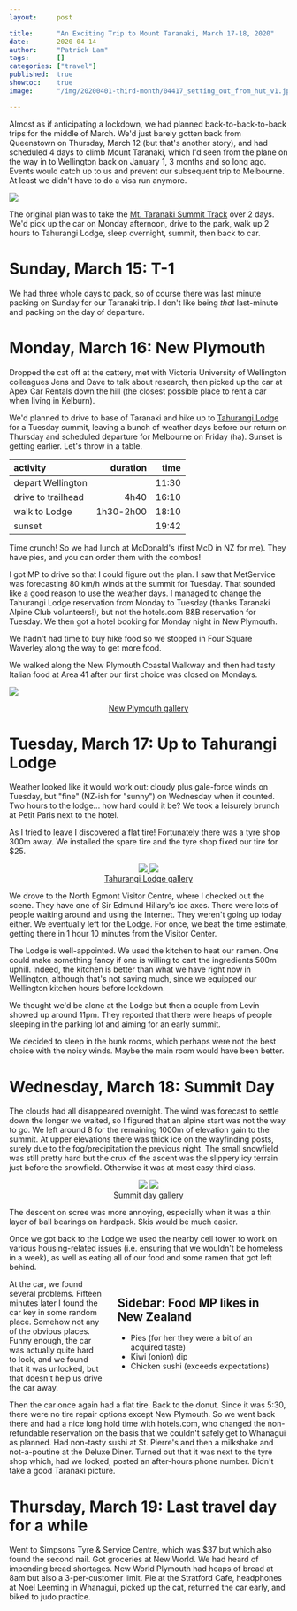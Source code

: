 ```yaml
---
layout:     post

title:      "An Exciting Trip to Mount Taranaki, March 17-18, 2020"
date:       2020-04-14
author:     "Patrick Lam"
tags:       []
categories: ["travel"]
published:  true
showtoc:    true
image:      "/img/20200401-third-month/04417_setting_out_from_hut_v1.jpg"

---
```


Almost as if anticipating a lockdown, we had planned
back-to-back-to-back trips for the middle of March. We'd just barely
gotten back from Queenstown on Thursday, March 12 (but that's another
story), and had scheduled 4 days to climb Mount Taranaki, which I'd
seen from the plane on the way in to Wellington back on January 1, 3
months and so long ago. Events would catch up to us and prevent our
subsequent trip to Melbourne. At least we didn't have to do a visa run
anymore.

<img src="/img/20200414-taranaki/20200101_133541_taranaki.jpg">

The original plan was to take the <a
href="https://www.doc.govt.nz/parks-and-recreation/places-to-go/taranaki/places/egmont-national-park/things-to-do/tracks/mount-taranaki-summit-track/">Mt. Taranaki
Summit Track</a> over 2 days. We'd pick up the car on Monday afternoon, drive to the
park, walk up 2 hours to Tahurangi Lodge, sleep overnight, summit,
then back to car.

# Sunday, March 15: T-1

We had three whole days to pack, so of course there was last minute
packing on Sunday for our Taranaki trip. I don't like being *that*
last-minute and packing on the day of departure.

# Monday, March 16: New Plymouth

Dropped the cat off at the cattery, met with Victoria University of
Wellington colleagues Jens and Dave to talk about research, then
picked up the car at Apex Car Rentals down the hill (the closest possible
place to rent a car when living in Kelburn).

We'd planned to drive to base of Taranaki and hike up to <a
href="https://taranakialpineclub.co.nz/tahurangi-lodge/">Tahurangi
Lodge</a> for a Tuesday summit, leaving a bunch of weather days before
our return on Thursday and scheduled departure for Melbourne on Friday
(ha). Sunset is getting earlier. Let's throw in a table.

<style>
/* this is incredibly gross */
th { text-align: right; }
th:first-child { text-align: left; }
</style>

| activity |    duration |    time |
 ---|---:|---:
| depart Wellington | | 11:30 |
| drive to trailhead | 4h40 | 16:10 |
| walk to Lodge | 1h30-2h00 | 18:10 |
| sunset | | 19:42 |

Time crunch! So we had lunch at McDonald's (first McD in NZ for me). They
have pies, and you can order them with the combos!

I got MP to drive so that I could figure out the plan. I saw that MetService was forecasting 80&nbsp;km/h winds at the summit for 
Tuesday. That sounded like a good reason to use the weather days. I managed to change the Tahurangi Lodge reservation from Monday to 
Tuesday (thanks Taranaki Alpine Club volunteers!), but not the hotels.com B&B reservation for Tuesday. We then got a hotel booking for Monday night in New Plymouth.

We hadn't had time to buy hike food so we stopped in Four Square Waverley along the way to get more food.

We walked along the New Plymouth Coastal Walkway and then had tasty Italian food at Area 41 after our first choice was closed on 
Mondays.

<a href="https://gallery.patricklam.ca/picture.php?/8729/category/1219"><img src="https://gallery.patricklam.ca/i.php?/galleries/2003-taranaki/200316-new-plymouth/04406_islands-xs.JPG"></a>

<p style="text-align:center"><a href="https://gallery.patricklam.ca/index.php?/category/1219">New Plymouth gallery</a></p>

# Tuesday, March 17: Up to Tahurangi Lodge

Weather looked like it would work out: cloudy plus gale-force winds on
Tuesday, but "fine" (NZ-ish for "sunny") on Wednesday when it
counted. Two hours to the lodge... how hard could it be? We took a
leisurely brunch at Petit Paris next to the hotel.

As I tried to leave I discovered a flat tire! Fortunately there was a
tyre shop 300m away. We installed the spare tire and the tyre shop
fixed our tire for $25.

<p style="text-align:center; margin-bottom: 0"><a href="https://gallery.patricklam.ca/index.php?/category/1218">
<img style="display:inline" src="https://gallery.patricklam.ca/_data/i/galleries/2003-taranaki/200317-taranaki-approach/20200317_125627_deploying_the_donut-xs.jpg"> <img style="display:inline" src="https://gallery.patricklam.ca/_data/i/galleries/2003-taranaki/200317-taranaki-approach/20200317_141427_hillary_ice_axe-xs.jpg">
</a></p>

<p style="text-align:center; margin-top: 0"><a href="https://gallery.patricklam.ca/index.php?/category/1218">Tahurangi Lodge gallery</a></p>

We drove to the North Egmont Visitor Centre, where I checked out the scene. They have one of Sir Edmund Hillary's ice axes. There 
were lots of people waiting around and using the Internet.  They weren't going up today either. We eventually left for the Lodge. 
For once, we beat the time estimate, getting there in 1 hour 10 minutes from the Visitor Center.

The Lodge is well-appointed. We used the kitchen to heat our ramen. One could make something fancy if
one is willing to cart the ingredients 500m uphill. Indeed, the kitchen is better than what we have right now in Wellington,
although that's not saying much, since we equipped our Wellington kitchen hours before lockdown.

We thought we'd be alone at the Lodge but then a couple from Levin showed
up around 11pm. They reported that there were heaps of people sleeping in the
parking lot and aiming for an early summit.

We decided to sleep in the bunk rooms, which perhaps were not the best choice
with the noisy winds. Maybe the main room would have been better.

# Wednesday, March 18: Summit Day

The clouds had all disappeared overnight. The wind was forecast to
settle down the longer we waited, so I figured that an alpine start
was not the way to go. We left around 8 for the remaining 1000m of
elevation gain to the summit. At upper elevations there was thick ice
on the wayfinding posts, surely due to the fog/precipitation the
previous night. The small snowfield was still pretty hard but the crux
of the ascent was the slippery icy terrain just before the
snowfield. Otherwise it was at most easy third class.

<p style="text-align:center; margin-bottom: 0"><a href="https://gallery.patricklam.ca/picture.php?/8661/category/1217">
<img style="display:inline" src="https://gallery.patricklam.ca/_data/i/galleries/2003-taranaki/200318-taranaki-summit/04417_setting_out_from_hut_v1-xs.JPG"></a>
<a href="https://gallery.patricklam.ca/picture.php?/8678/category/1217">
<img style="display:inline" src="https://gallery.patricklam.ca/_data/i/galleries/2003-taranaki/200318-taranaki-summit/04472_looking_down-xs.JPG">
</a>
</p>

<p style="text-align:center; margin-top: 0"><a href="https://gallery.patricklam.ca/index.php?/category/1217">Summit day gallery</a></p>

The descent on scree was more annoying, especially when it was a thin layer of
ball bearings on hardpack. Skis would be much easier.

Once we got back to the Lodge we used the nearby cell tower to work on
various housing-related issues (i.e. ensuring that we wouldn't be
homeless in a week), as well as eating all of our food and some ramen that
got left behind.

<div style="float:right; padding: 0 2em 0; max-width:20em">

## Sidebar: Food MP likes in New Zealand

* Pies (for her they were a bit of an acquired taste)
* Kiwi (onion) dip
* Chicken sushi (exceeds expectations)
</div>

At the car, we found several problems. Fifteen minutes later I found the car key
in some random place. Somehow not any of the obvious places. Funny enough, the car
was actually quite hard to lock, and we found that it was unlocked, but that
doesn't help us drive the car away.

Then the car once again had a flat tire. Back to the donut. Since it
was 5:30, there were no tire repair options except New Plymouth. So we went back
there and had a nice long hold time with hotels.com, who changed the
non-refundable reservation on the basis that we couldn't safely get to
Whanagui as planned. Had non-tasty sushi at St. Pierre's and then a
milkshake and not-a-poutine at the Deluxe Diner. Turned out that it
was next to the tyre shop which, had we looked, posted an after-hours
phone number. Didn't take a good Taranaki picture.

# Thursday, March 19: Last travel day for a while

Went to Simpsons Tyre & Service Centre, which was $37 but which also
found the second nail. Got groceries at New World. We had heard of
impending bread shortages. New World Plymouth had heaps of bread at
8am but also a 3-per-customer limit. Pie at the Stratford Cafe,
headphones at Noel Leeming in Whanagui, picked up the cat, returned
the car early, and biked to judo practice.
